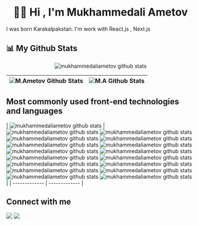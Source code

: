 <h1 align="center"><b>👋🏻 Hi , I'm Mukhammedali Ametov </b></h1

  <h3 align="center">
      I was born Karakalpakstan. I'm work with React.js , Next.js
  </h3>
  
  ## 📊 My Github Stats
  
  <p align="center">
      <img alt="mukhammedaliametov github stats" src="https://github-profile-summary-cards.vercel.app/api/cards/profile-details?username=mukhammedaliametov&theme=github_dark" />
  </p>
  
  | <img alt="M.Ametov Github Stats" src="https://github-readme-stats.vercel.app/api?username=mukhammedaliametov&show_icons=true&count_private=true&theme=github_dark" /> | <img title="🔥 Get streak stats for your profile at git.io/streak-stats" alt="M.A Github Stats" src="https://github-readme-streak-stats.herokuapp.com/?user=mukhammedaliametov&theme=github_dark"/> |
  | ------------- | ------------- |
  
  ## Most commonly used front-end technologies and languages
  | <img alt="mukhammedaliametov github stats" src="https://github-readme-stats.vercel.app/api/top-langs?username=mukhammedaliametov&show_icons=true&locale=en&layout=compact&theme=github_dark" /> | <img alt="mukhammedaliametov github stats" src="https://img.shields.io/badge/HTML5-E34F26?style=for-the-badge&logo=html5&logoColor=white" />
    <img alt="mukhammedaliametov github stats" src="https://img.shields.io/badge/CSS3-1572B6?style=for-the-badge&logo=css3&logoColor=white" />
    <img alt="mukhammedaliametov github stats" src="https://img.shields.io/badge/Sass-CC6699?style=for-the-badge&logo=sass&logoColor=white" />
    <img alt="mukhammedaliametov github stats" src="https://img.shields.io/badge/Bootstrap-563D7C?style=for-the-badge&logo=bootstrap&logoColor=white" />
    <img alt="mukhammedaliametov github stats" src="https://img.shields.io/badge/Tailwind_CSS-38B2AC?style=for-the-badge&logo=tailwind-css&logoColor=white" />
    <img alt="mukhammedaliametov github stats" src="https://img.shields.io/badge/JavaScript-F7DF1E?style=for-the-badge&logo=JavaScript&logoColor=white" />
    <img alt="mukhammedaliametov github stats" src="https://img.shields.io/badge/jQuery-0769AD?style=for-the-badge&logo=jquery&logoColor=white" />
    <img alt="mukhammedaliametov github stats" src="https://img.shields.io/badge/React-20232A?style=for-the-badge&logo=react&logoColor=61DAFB" />
    <img alt="mukhammedaliametov github stats" src="https://img.shields.io/badge/React_Router-CA4245?style=for-the-badge&logo=react-router&logoColor=white" />
    <img alt="mukhammedaliametov github stats" src="https://img.shields.io/badge/Next.js-000?logo=nextdotjs&logoColor=fff&style=for-the-badge" />
    <img alt="mukhammedaliametov github stats" src="https://img.shields.io/badge/npm-CB3837?style=for-the-badge&logo=npm&logoColor=white" />
    <img alt="mukhammedaliametov github stats" src="https://img.shields.io/badge/Stripe-626CD9?style=for-the-badge&logo=Stripe&logoColor=white" />
    <img alt="mukhammedaliametov github stats" src="https://img.shields.io/badge/Netlify-00C7B7?style=for-the-badge&logo=netlify&logoColor=white" />
    <img alt="mukhammedaliametov github stats" src="https://img.shields.io/badge/Vercel-000000?style=for-the-badge&logo=vercel&logoColor=white" />
    <img alt="mukhammedaliametov github stats" src="https://img.shields.io/badge/GitHub-100000?style=for-the-badge&logo=github&logoColor=white" />
    <img alt="mukhammedaliametov github stats" src="https://img.shields.io/badge/git-%23F05033.svg?style=for-the-badge&logo=git&logoColor=white" /> | 
  | ------------- | ------------- |
  
  ## Connect with me
  <p align="left">
      <a href = "https://t.me/Ametov_blog"><img src="https://img.icons8.com/fluency/48/000000/telegram-app.png"/></a>
      <a href = "https://instagram.com/ametov.me/"><img src="https://img.icons8.com/fluent/48/000000/instagram-new.png"/></a>
  </p>
  
